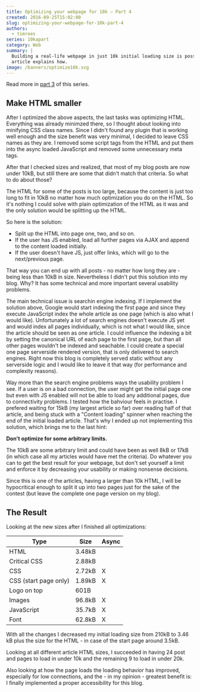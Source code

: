 ```yaml
---
title: Optimizing your webpage for 10k — Part 4
created: 2016-09-25T15:02:00
slug: optimizing-your-webpage-for-10k-part-4
authors:
  - timroes
series: 10kapart
category: Web
summary: |
  Building a real-life webpage in just 10k initial loading size is possible and this
  article explains how.
image: /banners/optimize10k.svg
---
```


Read more in [part 3](post:optimizing-for-10k-part3) of this series.

Make HTML smaller
-----------------

After I optimized the above aspects, the last tasks was optimizing HTML. Everything was
already minimzed there, so I thought about looking into minifying CSS class names.
Since I didn't found any plugin that is working well enough and the size benefit
was very minimal, I decided to leave CSS names as they are. I removed some script
tags from the HTML and put them into the async loaded JavaScript and removed some
unnecessary meta tags.

After that I checked sizes and realized, that most of my blog posts are now under 10kB,
but still there are some that didn't match that criteria. So what to do about those?

The HTML for some of the posts is too large, because the content is just too long
to fit in 10kB no matter how much optimization you do on the HTML. So it's nothing
I could solve with plain optimization of the HTML as it was and the only solution
would be splitting up the HTML.

So here is the solution:

* Split up the HTML into page one, two, and so on.
* If the user has JS enabled, load all further pages via AJAX and append to the content loaded initially.
* If the user doesn't have JS, just offer links, which will go to the next/previous page.

That way you can end up with all posts - no matter how long they are - being less than 10kB in size.
Nevertheless I didn't put this solution into my blog. Why? It has some technical and more
important several usability problems.

The main technical issue is searchin engine indexing. If I implement the solution
above, Google would start indexing the first page and since they execute JavaScript index
the whole article as one page (which is also what I would like). Unfortunately a lot
of search engines doesn't execute JS yet and would index all pages individually, which
is not what I would like, since the article should be seen as one article. I could
influence the indexing a bit by setting the canonical URL of each page to the first page,
but than all other pages wouldn't be indexed and seachable. I could create a special
one page serverside rendered version, that is only delivered to search engines.
Right now this blog is completely served static without any serverside logic and I would
like to leave it that way (for performance and complexity reasons).

Way more than the search engine problems ways the usability problem I see. If a user
is on a bad connection, the user might get the initial page one but even with JS
enabled will not be able to load any additional pages, due to connectivity problems.
I tested how the bahviour feels in practise. I prefered waiting for 15kB (my largest
article so far) over reading half of that article, and being stuck with a "Content loading"
spinner when reaching the end of the initial loaded article. That's why I ended
up not implementing this solution, which brings me to the last hint:

**Don't optimize for some arbitrary limits.**

The 10kB are some arbitrary limit and could have been as well 8kB or 17kB (in which case
all my articles would have met the criteria). Do whatever you can to get the best result
for your webpage, but don't set yourself a limit and enforce it by decreasing your
usability or making nonsense decisions.

Since this is one of the articles, having a larger than 10k HTML, I will be hypocritical
enough to split it up into two pages just for the sake of the contest (but leave the complete one page
version on my blog).

The Result
----------

Looking at the new sizes after I finished all optimizations:

| Type                  | Size   | Async |
|-----------------------|--------|-------|
| HTML                  | 3.48kB |       |
| Critical CSS          | 2.88kB |       |
| CSS                   | 2.72kB | <span aria-label="Loaded async">X</span> |
| CSS (start page only) | 1.89kB | <span aria-label="Loaded async">X</span> |
| Logo on top           | 601B   |       |
| Images                | 96.8kB | <span aria-label="Loaded async">X</span> |
| JavaScript            | 35.7kB | <span aria-label="Loaded async">X</span> |
| Font                  | 62.8kB | <span aria-label="Loaded async">X</span> |

With all the changes I decreased my initial loading size from
210kB to 3.46 kB plus the size for the HTML - in case of the start page around 3.5kB.

Looking at all different article HTML sizes, I succeeded in having 24 post and pages
to load in under 10k and the remaining 9 to load in under 20k.

Also looking at how the page loads the loading behavior has improved, especially
for low connections, and the - in my opinion - greatest benefit is: I finally implemented
a proper accessibility for this blog.
